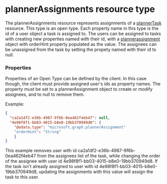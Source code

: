 # plannerAssignments resource type

The plannerAssignments resource represents assignments of a [plannerTask](plannertask.md) resource. This type is an open type. Each property name in this type 
is the id of a user object a task is assigned to. The users can be assigned to tasks with creating new properties named with their id, with a [plannerassignment](plannerassignment.md)
object with orderHint property populated as the value. The assignees can be unassigned from the task by setting the propety named with their id to null.


### Properties
Properties of an Open Type can be defined by the client. In this case though, the client must provide assigned user's ids as property names. The property must be set to a plannerAssignment object to create or modify assignees, and to null to remove them.

Example:

```json
{
  "ca2a1df2-e36b-4987-9f6b-0ea462f4eb47": null,
  "4e98f8f1-bb03-4015-b8e0-19bb370949d8": { 
	"@odata.type": "microsoft.graph.plannerAssignment"
	"orderHint": "String"
	}
}
```
This example removes user with id ca2a1df2-e36b-4987-9f6b-0ea462f4eb47 from the assignees list of the task, while changing the order of the assignee with user id 4e98f8f1-bb03-4015-b8e0-19bb370949d8. 
If the task isn't already assigned to user with id 4e98f8f1-bb03-4015-b8e0-19bb370949d8, updating the assignments with this value will assign the task to this user.

<!-- uuid: 8fcb5dbc-d5aa-4681-8e31-b001d5168d79
2015-10-25 14:57:30 UTC -->
<!-- {
  "type": "#page.annotation",
  "description": "plannerAssignments resource",
  "keywords": "",
  "section": "documentation",
  "tocPath": ""
}-->